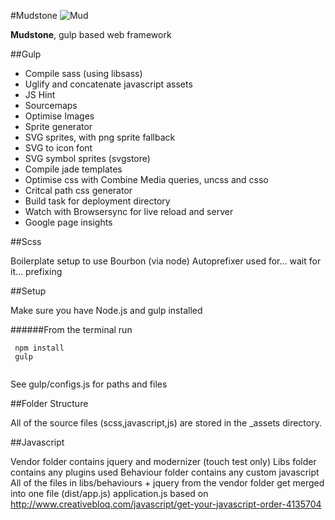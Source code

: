 #Mudstone
![Mud](http://ournameismud.co.uk/css/images/maps-icon.png)

**Mudstone**, gulp based web framework

##Gulp 

* Compile sass (using libsass)
* Uglify and concatenate javascript assets
* JS Hint
* Sourcemaps
* Optimise Images
* Sprite generator
* SVG sprites, with png sprite fallback
* SVG to icon font
* SVG symbol sprites (svgstore)
* Compile jade templates
* Optimise css with Combine Media queries, uncss and csso
* Critcal path css generator
* Build task for deployment directory
* Watch with Browsersync for live reload and server
* Google page insights 

##Scss 

Boilerplate setup to use Bourbon (via node)
Autoprefixer used for... wait for it... prefixing

##Setup

Make sure you have Node.js and gulp installed 

######From the terminal run
```
 npm install
 gulp
 
```

See gulp/configs.js for paths and files

##Folder Structure

All of the source files (scss,javascript,js) are stored in the _assets directory.  

##Javascript

Vendor folder contains jquery and modernizer (touch test only)
Libs folder contains any plugins used
Behaviour folder contains any custom javascript
All of the files in libs/behaviours + jquery from the vendor folder get merged into one file (dist/app.js)
application.js based on http://www.creativebloq.com/javascript/get-your-javascript-order-4135704 